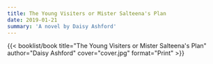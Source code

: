 ```yaml
---
title: The Young Visiters or Mister Salteena's Plan
date: 2019-01-21
summary: 'A novel by Daisy Ashford'
---
```


{{< booklist/book
title="The Young Visiters or Mister Salteena's Plan"
author="Daisy Ashford"
cover="cover.jpg"
format="Print" >}}
